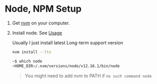 # Node, NPM Setup

1. Get [nvm](https://github.com/nvm-sh/nvm) on your computer.

2. Install node. See [Usage](https://github.com/nvm-sh/nvm#usage)

   Usually I just install latest Long-term support version

   ```bash
   nvm install --lts
   
   ~$ which node
   <HOME_DIR>/.nvm/versions/node/v12.16.1/bin/node
   ```

   > You might need to add nvm to PATH if `no such command node`

